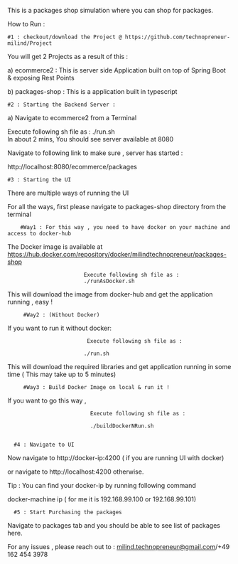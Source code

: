 This is a packages shop simulation where you can shop for packages.

How to Run :

    #1 : checkout/download the Project @ https://github.com/technopreneur-milind/Project

You will get 2 Projects as a result of this :

a) ecommerce2 : This is server side Application built on top of Spring Boot & exposing Rest Points

b) packages-shop : This is a application built in typescript

    #2 : Starting the Backend Server : 

  a) Navigate to ecommerce2 from a Terminal
  
  Execute following sh file as :
                          ./run.sh  
  In about 2 mins, You should see server available at 8080
  
  Navigate to following link to make sure , server has started :
  
  http://localhost:8080/ecommerce/packages
  
  
    #3 : Starting the UI 
 There are multiple ways of running the UI 
 
 For all the ways, first please navigate to packages-shop directory from the terminal
 
        #Way1 : For this way , you need to have docker on your machine and access to docker-hub
 The Docker image is available at https://hub.docker.com/repository/docker/milindtechnopreneur/packages-shop
 
                            Execute following sh file as :
                            ./runAsDocker.sh  
  This will download the image from docker-hub and get the application running , easy !
  
         #Way2 : (Without Docker)
         
 If you want to run it without docker: 
 
                             Execute following sh file as :
                             
                            ./run.sh  
 This will download the required libraries and get application running in some time ( This may take up to 5 minutes)
 
 
         #Way3 : Build Docker Image on local & run it !
         
 If you want to go this way ,
 
                              Execute following sh file as :
                          
                              ./buildDockerNRun.sh 
 
 
      #4 : Navigate to UI
      
 Now navigate to http://docker-ip:4200 ( if you are running UI with docker) 
 
 or navigate to http://localhost:4200 otherwise.
 
 Tip : You can find your docker-ip by running following command 
 
 docker-machine ip  ( for me it is 192.168.99.100 or 192.168.99.101)
 
      #5 : Start Purchasing the packages
      
 Navigate to packages tab and you should be able to see list of packages here.
 
 
 
 
 For any issues , please reach out to : milind.technopreneur@gmail.com/+49 162 454 3978
 
 
